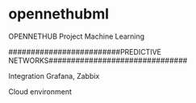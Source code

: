 # opennethubml
OPENNETHUB Project Machine Learning

#########################PREDICTIVE NETWORKS###############################

Integration Grafana, Zabbix

Cloud environment
